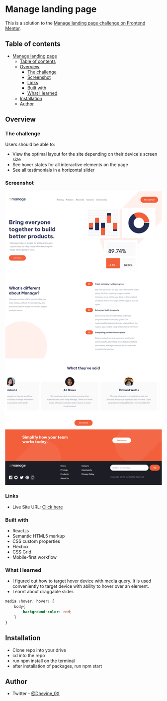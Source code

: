 # Manage landing page

This is a solution to the [Manage landing page challenge on Frontend Mentor](https://www.frontendmentor.io/challenges/manage-landing-page-SLXqC6P5). 

## Table of contents

- [Manage landing page](#manage-landing-page)
  - [Table of contents](#table-of-contents)
  - [Overview](#overview)
    - [The challenge](#the-challenge)
    - [Screenshot](#screenshot)
    - [Links](#links)
    - [Built with](#built-with)
    - [What I learned](#what-i-learned)
  - [Installation](#installation)
  - [Author](#author)


## Overview

### The challenge

Users should be able to:

- View the optimal layout for the site depending on their device's screen size
- See hover states for all interactive elements on the page
- See all testimonials in a horizontal slider


### Screenshot

![screenshot](./src/assets/screenshot.png)

### Links

- Live Site URL: [Click here](https://daalu-manage-page.netlify.app/)


### Built with

- React.js
- Semantic HTML5 markup
- CSS custom properties
- Flexbox
- CSS Grid
- Mobile-first workflow


### What I learned

- I figured out how to target hover device with media query. It is used conveniently to target device with ability to hover over an element.
- Learnt about draggable slider. 




```css
media (hover: hover) {
    body{
        background-color: red;
    }
}
```

## Installation 

- Clone repo into your drive
- cd into the repo
- run npm install on the terminal
- after installation of packages, run npm start
## Author

- Twitter - [@Dhevine_0X](https://www.twitter.com/Dhevine_0X)
